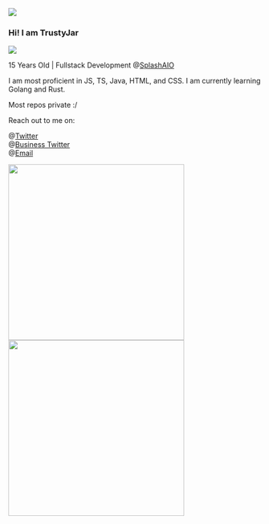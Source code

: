 ![](https://media.discordapp.net/attachments/935556275696185454/970897128203374673/Untitled_design.gif)

### Hi! I am TrustyJar

![](https://komarev.com/ghpvc/?username=TrustyJar)

15 Years Old | Fullstack Development @[SplashAIO](https://splashbots.hyper.co/)


I am most proficient in JS, TS, Java, HTML, and CSS. I am currently learning Golang and Rust.

Most repos private :/


Reach out to me on:

@[Twitter](https://twitter.com/TrustyJar1234) <br>
@[Business Twitter](https://twitter.com/splash_aio) <br>
@[Email](mailto:admin@trustyjar.com) <br>

<img src="https://wakatime.com/share/@70382529-6aad-4c01-9b85-9e429842bf84/82817e08-cb0d-4f61-9164-8ec981783078.svg" width="350" height="350"><img src="https://wakatime.com/share/@70382529-6aad-4c01-9b85-9e429842bf84/d7e18e4c-de1f-4b5f-a44b-88ad64c7228d.svg" width="350" height="350">
